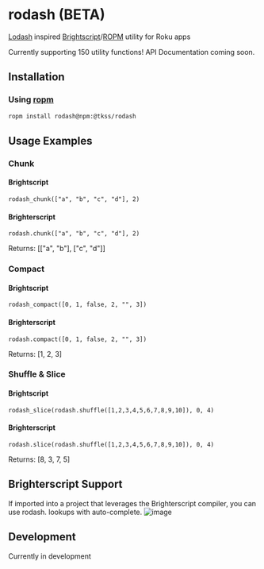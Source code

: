 # rodash (BETA)
[Lodash](https://lodash.com/docs/4.17.15) inspired [Brightscript](https://developer.roku.com/en-ca/docs/references/brightscript/language/brightscript-language-reference.md)/[ROPM](https://www.npmjs.com/package/ropm) utility for Roku apps

Currently supporting 150 utility functions!
API Documentation coming soon.


## Installation
### Using [ropm](https://www.npmjs.com/package/ropm)
```bash
ropm install rodash@npm:@tkss/rodash
```

## Usage Examples
### Chunk
#### Brightscript
```
rodash_chunk(["a", "b", "c", "d"], 2)
```
#### Brighterscript
```
rodash.chunk(["a", "b", "c", "d"], 2)
```
Returns: [["a", "b"], ["c", "d"]]


### Compact
#### Brightscript
```
rodash_compact([0, 1, false, 2, "", 3])
```
#### Brighterscript
```
rodash.compact([0, 1, false, 2, "", 3])
```
Returns: [1, 2, 3]


### Shuffle & Slice
#### Brightscript
```
rodash_slice(rodash.shuffle([1,2,3,4,5,6,7,8,9,10]), 0, 4)
```

#### Brighterscript
```
rodash.slice(rodash.shuffle([1,2,3,4,5,6,7,8,9,10]), 0, 4)
```
Returns: [8, 3, 7, 5]
## Brighterscript Support
If imported into a project that leverages the Brighterscript compiler, you can use rodash. lookups with auto-complete.
![image](https://user-images.githubusercontent.com/2446955/110862815-30c73900-8296-11eb-8533-4ec1011d7fba.png)


## Development

Currently in development

